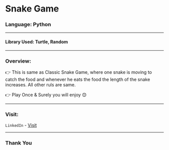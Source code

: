 # Snake Game
### Language: Python 

---

#### Library Used: Turtle, Random

--- 

### Overview:

👉 This is same as Classic Snake Game, where one snake is moving to catch the food and whenever he eats the food the length of the snake increases. All other ruls are same.

👉 Play Once & Surely you will enjoy 😊 

---

### Visit:

`LinkedIn` - [Visit](https://linkedin.com/in/anshmnsoni)

---

### Thank You

